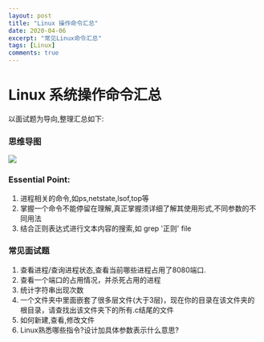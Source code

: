 ```yaml
---
layout: post
title: "Linux 操作命令汇总"
date: 2020-04-06
excerpt: "常见Linux命令汇总"
tags: [Linux]
comments: true
---
```


# Linux 系统操作命令汇总

以面试题为导向,整理汇总如下:

### 思维导图

<img src="http://brantshi.github.io/assets/img/post_img/Linux命令.png">

### Essential Point:

1. 进程相关的命令,如ps,netstate,lsof,top等
2. 掌握一个命令不能停留在理解,真正掌握须详细了解其使用形式,不同参数的不同用法
3. 结合正则表达式进行文本内容的搜索,如 grep '正则' file

### 常见面试题

1. 查看进程/查询进程状态,查看当前哪些进程占用了8080端口.
2. 查看一个端口的占用情况，并杀死占用的进程
3. 统计字符串出现次数
4. 一个文件夹中里面嵌套了很多层文件(大于3层)，现在你的目录在该文件夹的根目录，请查找出该文件夹下的所有.c结尾的文件
5. 如何新建,查看,修改文件
6. Linux熟悉哪些指令?设计加具体参数表示什么意思?